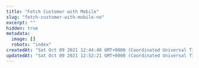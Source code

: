 ```yaml
---
title: "Fetch Customer with Mobile"
slug: "fetch-customer-with-mobile-no"
excerpt: ""
hidden: true
metadata: 
  image: []
  robots: "index"
createdAt: "Sat Oct 09 2021 12:44:40 GMT+0000 (Coordinated Universal Time)"
updatedAt: "Sat Oct 09 2021 12:52:21 GMT+0000 (Coordinated Universal Time)"
---
```

